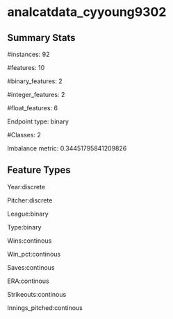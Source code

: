 # analcatdata_cyyoung9302

## Summary Stats

#instances: 92

#features: 10

  #binary_features: 2

  #integer_features: 2

  #float_features: 6

Endpoint type: binary

#Classes: 2

Imbalance metric: 0.34451795841209826

## Feature Types

 Year:discrete

Pitcher:discrete

League:binary

Type:binary

Wins:continous

Win_pct:continous

Saves:continous

ERA:continous

Strikeouts:continous

Innings_pitched:continous

